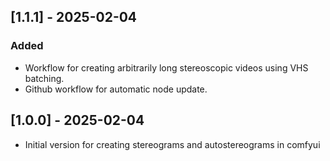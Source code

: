 ## [1.1.1] - 2025-02-04
### Added
- Workflow for creating arbitrarily long stereoscopic videos using VHS batching.
- Github workflow for automatic node update.

## [1.0.0] - 2025-02-04

- Initial version for creating stereograms and autostereograms in comfyui
